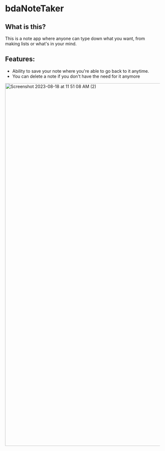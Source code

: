 # bdaNoteTaker

## What is this?
This is a note app where anyone can type down what you want, from making lists or what's in your mind.

## Features:
* Ability to save your note where you're able to go back to it anytime.
* You can delete a note if you don't have the need for it anymore

<img width="1180" alt="Screenshot 2023-08-18 at 11 51 08 AM (2)" src="https://github.com/BDA2013/bdaNoteTaker/assets/129307670/ddb5bdf3-98ad-40e9-9bdf-862bd186b23c">
